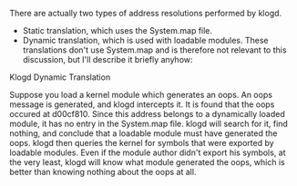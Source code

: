 There are actually two types of address resolutions performed by klogd.

* Static translation, which uses the System.map file.
* Dynamic translation, which is used with loadable modules. These translations don't use System.map and is therefore not relevant to this discussion, but I'll describe it briefly anyhow:

Klogd Dynamic Translation

Suppose you load a kernel module which generates an oops. An oops message is generated, and klogd intercepts it. It is found that the oops occured at d00cf810. Since this address belongs to a dynamically loaded module, it has no entry in the System.map file. klogd will search for it, find nothing, and conclude that a loadable module must have generated the oops. klogd then queries the kernel for symbols that were exported by loadable modules. Even if the module author didn't export his symbols, at the very least, klogd will know what module generated the oops, which is better than knowing nothing about the oops at all.
